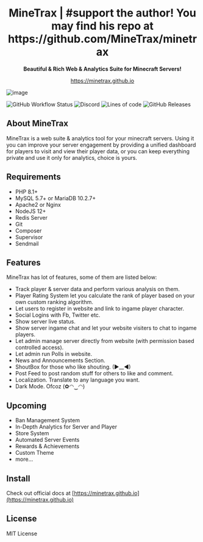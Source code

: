 <h1 align="center">MineTrax | #support the author! You may find his repo at https://github.com/MineTrax/minetrax</h1>
<p align="center"><b>Beautiful & Rich Web & Analytics Suite for Minecraft Servers!</b></p>
<p align="center"><a href="https://minetrax.github.io">https://minetrax.github.io</a></p>

![image](https://minetrax.github.io/img/shots/homepage.png)

![GitHub Workflow Status](https://img.shields.io/github/actions/workflow/status/minetrax/minetrax/laravel-mysql.yml?label=Tests&style=for-the-badge&logo=circleci&logoColor=white)
![Discord](https://img.shields.io/discord/508594544598712330?label=Discord&logo=Discord&logoColor=white&style=for-the-badge)
![Lines of code](https://img.shields.io/tokei/lines/github/minetrax/minetrax?style=for-the-badge&logo=xcode&logoColor=white)
![GitHub Releases](https://img.shields.io/github/v/release/minetrax/minetrax?include_prereleases&style=for-the-badge&logo=github&logoColor=white)

## About MineTrax
MineTrax is a web suite & analytics tool for your minecraft servers. Using it you can improve your server engagement by providing a unified dashboard for players to visit and view their player data, or you can keep everything private and use it only for analytics, choice is yours.

## Requirements
- PHP 8.1+
- MySQL 5.7+ or MariaDB 10.2.7+
- Apache2 or Nginx
- NodeJS 12+
- Redis Server
- Git
- Composer
- Supervisor
- Sendmail

## Features
MineTrax has lot of features, some of them are listed below:
- Track player & server data and perform various analysis on them.
- Player Rating System let you calculate the rank of player based on your own custom ranking algorithm.
- Let users to register in website and link to ingame player character.
- Social Logins with Fb, Twitter etc.
- Show server live status.
- Show server ingame chat and let your website visiters to chat to ingame players.
- Let admin manage server directly from website (with permission based controlled access).
- Let admin run Polls in website.
- News and Announcements Section.
- ShoutBox for those who like shouting. (►__◄)
- Post Feed to post random stuff for others to like and comment.
- Localization. Translate to any language you want.
- Dark Mode. Ofcoz (✿◠‿◠)

## Upcoming
- Ban Management System
- In-Depth Analytics for Server and Player
- Store System
- Automated Server Events
- Rewards & Achievements
- Custom Theme
- more...

## Install
Check out official docs at [https://minetrax.github.io](https://minetrax.github.io)

## License
MIT License
